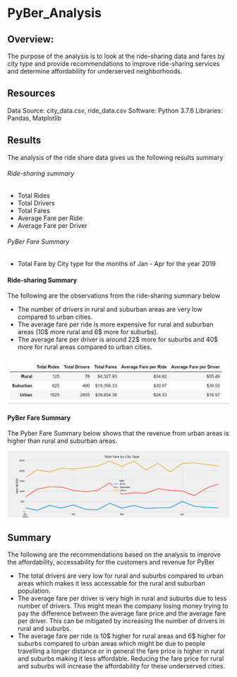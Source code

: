 # PyBer_Analysis
## Overview:
The purpose of the analysis is to look at the ride-sharing data and fares by city type and provide recommendations to improve ride-sharing services and determine affordability for underserved neighborhoods.

## Resources
Data Source: city_data.csv, ride_data.csv
Software: Python 3.7.6
Libraries: Pandas, Matplotlib

## Results
The analysis of the ride share data gives us the following results summary
###### Ride-sharing summary
- Total Rides
- Total Drivers
- Total Fares
- Average Fare per Ride
- Average Fare per Driver
###### PyBer Fare Summary
- Total Fare by City type for the months of Jan - Apr for the year 2019

#### Ride-sharing Summary
The following are the observations from the ride-sharing summary below
- The number of drivers in rural and suburban areas are very low compared to urban cities.
- The average fare per ride is more expensive for rural and suburban areas (10$ more rural and 6$ more for suburbs).
- The average fare per driver is around 22$ more for suburbs and 40$ more for rural areas compared to urban cities.

![image](https://github.com/vijayabme/PyBer_Analysis/blob/main/analysis/PyBer_RideSharing_Summary.png)

 
#### PyBer Fare Summary
The Pyber Fare Summary below shows that the revenue from urban areas is higher than rural and suburban areas.

![image](https://github.com/vijayabme/PyBer_Analysis/blob/main/analysis/PyBer_fare_summary.png)

## Summary
The following are the recommendations based on the analysis to improve the affordability, accessability for the customers and revenue for PyBer
- The total drivers are very low for rural and suburbs compared to urban areas which makes it less accessable for the rural and suburban population.
- The average fare per driver is very high in rural and suburbs due to less number of drivers. This might mean the company losing money trying to pay the difference between the average fare price and the average fare per driver. This can be mitigated by increasing the number of drivers in rural and suburbs.
- The average fare per ride is 10$ higher for rural areas and 6$ higher for suburbs compared to urban areas which might be due to people travelling a longer distance or in general the fare price is higher in rural and suburbs making it less affordable. Reducing the fare price for rural and suburbs will increase the affordability for these underserved cities.

